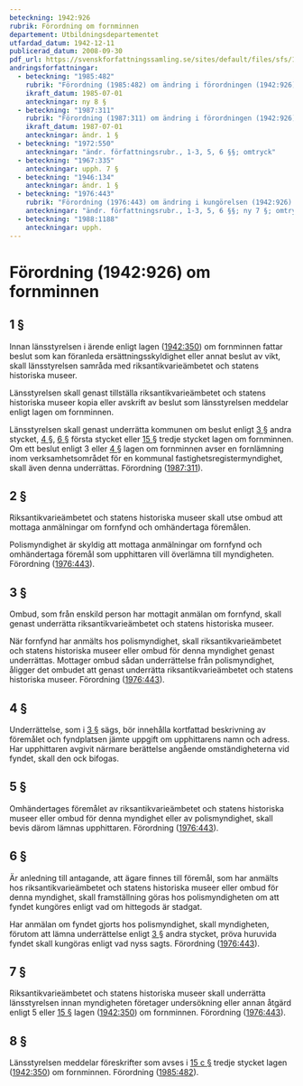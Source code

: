 ```yaml
---
beteckning: 1942:926
rubrik: Förordning om fornminnen
departement: Utbildningsdepartementet
utfardad_datum: 1942-12-11
publicerad_datum: 2008-09-30
pdf_url: https://svenskforfattningssamling.se/sites/default/files/sfs/1942-12/SFS1942-926.pdf
andringsforfattningar:
  - beteckning: "1985:482"
    rubrik: "Förordning (1985:482) om ändring i förordningen (1942:926) om fornminnen"
    ikraft_datum: 1985-07-01
    anteckningar: ny 8 §
  - beteckning: "1987:311"
    rubrik: "Förordning (1987:311) om ändring i förordningen (1942:926) om fornminnen"
    ikraft_datum: 1987-07-01
    anteckningar: ändr. 1 §
  - beteckning: "1972:550"
    anteckningar: "ändr. författningsrubr., 1-3, 5, 6 §§; omtryck"
  - beteckning: "1967:335"
    anteckningar: upph. 7 §
  - beteckning: "1946:134"
    anteckningar: ändr. 1 §
  - beteckning: "1976:443"
    rubrik: "Förordning (1976:443) om ändring i kungörelsen (1942:926) om fornminnen"
    anteckningar: "ändr. författningsrubr., 1-3, 5, 6 §§; ny 7 §; omtryck"
  - beteckning: "1988:1188"
    anteckningar: upph.
---
```


# Förordning (1942:926) om fornminnen

## 1 §

Innan länsstyrelsen i ärende enligt lagen ([1942:350](https://selex.se/eli/sfs/1942/350)) om fornminnen fattar beslut som kan föranleda ersättningsskyldighet eller annat beslut av vikt, skall länsstyrelsen samråda med riksantikvarieämbetet och statens historiska museer.

Länsstyrelsen skall genast tillställa riksantikvarieämbetet och statens historiska museer kopia eller avskrift av beslut som länsstyrelsen meddelar enligt lagen om fornminnen.

Länsstyrelsen skall genast underrätta kommunen om beslut enligt [3 §](#3) andra stycket, [4 §](#4), [6 §](#6) första stycket eller [15 §](#15) tredje stycket lagen om fornminnen. Om ett beslut enligt 3 eller [4 §](#4) lagen om fornminnen avser en fornlämning inom verksamhetsområdet för en kommunal fastighetsregistermyndighet, skall även denna underrättas. Förordning ([1987:311](https://selex.se/eli/sfs/1987/311)).

## 2 §

Riksantikvarieämbetet och statens historiska museer skall utse ombud att mottaga anmälningar om fornfynd och omhändertaga föremålen.

Polismyndighet är skyldig att mottaga anmälningar om fornfynd och omhändertaga föremål som upphittaren vill överlämna till myndigheten. Förordning ([1976:443](https://selex.se/eli/sfs/1976/443)).

## 3 §

Ombud, som från enskild person har mottagit anmälan om fornfynd, skall genast underrätta riksantikvarieämbetet och statens historiska museer.

När fornfynd har anmälts hos polismyndighet, skall riksantikvarieämbetet och statens historiska museer eller ombud för denna myndighet genast underrättas. Mottager ombud sådan underrättelse från polismyndighet, åligger det ombudet att genast underrätta riksantikvarieämbetet och statens historiska museer. Förordning ([1976:443](https://selex.se/eli/sfs/1976/443)).

## 4 §

Underrättelse, som i [3 §](#3) sägs, bör innehålla kortfattad beskrivning av föremålet och fyndplatsen jämte uppgift om upphittarens namn och adress. Har upphittaren avgivit närmare berättelse angående omständigheterna vid fyndet, skall den ock bifogas.

## 5 §

Omhändertages föremålet av riksantikvarieämbetet och statens historiska museer eller ombud för denna myndighet eller av polismyndighet, skall bevis därom lämnas upphittaren. Förordning ([1976:443](https://selex.se/eli/sfs/1976/443)).

## 6 §

Är anledning till antagande, att ägare finnes till föremål, som har anmälts hos riksantikvarieämbetet och statens historiska museer eller ombud för denna myndighet, skall framställning göras hos polismyndigheten om att fyndet kungöres enligt vad om hittegods är stadgat.

Har anmälan om fyndet gjorts hos polismyndighet, skall myndigheten, förutom att lämna underrättelse enligt [3 §](#3) andra stycket, pröva huruvida fyndet skall kungöras enligt vad nyss sagts. Förordning ([1976:443](https://selex.se/eli/sfs/1976/443)).

## 7 §

Riksantikvarieämbetet och statens historiska museer skall underrätta länsstyrelsen innan myndigheten företager undersökning eller annan åtgärd enligt 5 eller [15 §](#15) lagen ([1942:350](https://selex.se/eli/sfs/1942/350)) om fornminnen. Förordning ([1976:443](https://selex.se/eli/sfs/1976/443)).

## 8 §

Länsstyrelsen meddelar föreskrifter som avses i [15 c §](#15c) tredje stycket lagen ([1942:350](https://selex.se/eli/sfs/1942/350)) om fornminnen. Förordning ([1985:482](https://selex.se/eli/sfs/1985/482)).